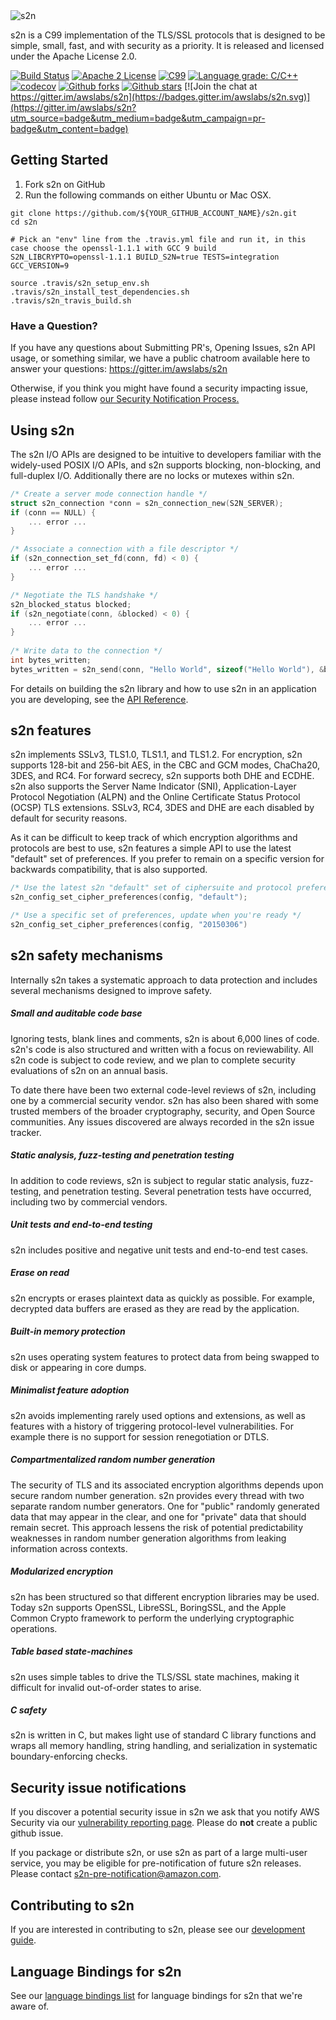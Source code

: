 <img src="docs/images/s2n_logo_github.png" alt="s2n">

s2n is a C99 implementation of the TLS/SSL protocols that is designed to be simple, small, fast, and with security as a priority. It is released and licensed under the Apache License 2.0. 

[![Build Status](https://img.shields.io/travis/awslabs/s2n.svg)](https://travis-ci.org/awslabs/s2n)
[![Apache 2 License](https://img.shields.io/github/license/awslabs/s2n.svg)](http://aws.amazon.com/apache-2-0/)
[![C99](https://img.shields.io/badge/language-C99-blue.svg)](http://www.open-std.org/jtc1/sc22/wg14/www/docs/n1256.pdf)
[![Language grade: C/C++](https://img.shields.io/lgtm/grade/cpp/g/awslabs/s2n.svg?logo=lgtm&logoWidth=18)](https://lgtm.com/projects/g/awslabs/s2n/context:cpp)
[![codecov](https://codecov.io/gh/awslabs/s2n/branch/master/graph/badge.svg)](https://codecov.io/gh/awslabs/s2n)
[![Github forks](https://img.shields.io/github/forks/awslabs/s2n.svg)](https://github.com/awslabs/s2n/network)
[![Github stars](https://img.shields.io/github/stars/awslabs/s2n.svg)](https://github.com/awslabs/s2n/stargazers)
[![Join the chat at https://gitter.im/awslabs/s2n](https://badges.gitter.im/awslabs/s2n.svg)](https://gitter.im/awslabs/s2n?utm_source=badge&utm_medium=badge&utm_campaign=pr-badge&utm_content=badge)

## Getting Started
1. Fork s2n on GitHub
2. Run the following commands on either Ubuntu or Mac OSX.
```
git clone https://github.com/${YOUR_GITHUB_ACCOUNT_NAME}/s2n.git
cd s2n

# Pick an "env" line from the .travis.yml file and run it, in this case choose the openssl-1.1.1 with GCC 9 build
S2N_LIBCRYPTO=openssl-1.1.1 BUILD_S2N=true TESTS=integration GCC_VERSION=9

source .travis/s2n_setup_env.sh
.travis/s2n_install_test_dependencies.sh
.travis/s2n_travis_build.sh
```

### Have a Question?
If you have any questions about Submitting PR's, Opening Issues, s2n API usage, or something similar, we have a public chatroom available here to answer your questions: https://gitter.im/awslabs/s2n

Otherwise, if you think you might have found a security impacting issue, please instead follow [our Security Notification Process.](#security-issue-notifications)

## Using s2n

The s2n I/O APIs are designed to be intuitive to developers familiar with the widely-used POSIX I/O APIs, and s2n supports blocking, non-blocking, and full-duplex I/O. Additionally there are no locks or mutexes within s2n. 

```c
/* Create a server mode connection handle */
struct s2n_connection *conn = s2n_connection_new(S2N_SERVER);
if (conn == NULL) {
    ... error ...
}

/* Associate a connection with a file descriptor */
if (s2n_connection_set_fd(conn, fd) < 0) {
    ... error ...
}

/* Negotiate the TLS handshake */
s2n_blocked_status blocked;
if (s2n_negotiate(conn, &blocked) < 0) {
    ... error ...
}
    
/* Write data to the connection */
int bytes_written;
bytes_written = s2n_send(conn, "Hello World", sizeof("Hello World"), &blocked);
```

For details on building the s2n library and how to use s2n in an application you are developing, see the [API Reference](https://github.com/awslabs/s2n/blob/master/docs/USAGE-GUIDE.md).

## s2n features

s2n implements SSLv3, TLS1.0, TLS1.1, and TLS1.2. For encryption, s2n supports 128-bit and 256-bit AES, in the CBC and GCM modes, ChaCha20, 3DES, and RC4. For forward secrecy, s2n supports both DHE and ECDHE. s2n also supports the Server Name Indicator (SNI), Application-Layer Protocol Negotiation (ALPN) and the Online Certificate Status Protocol (OCSP) TLS extensions. SSLv3, RC4, 3DES and DHE are each disabled by default for security reasons. 

As it can be difficult to keep track of which encryption algorithms and protocols are best to use, s2n features a simple API to use the latest "default" set of preferences. If you prefer to remain on a specific version for backwards compatibility, that is also supported. 

```c
/* Use the latest s2n "default" set of ciphersuite and protocol preferences */
s2n_config_set_cipher_preferences(config, "default");

/* Use a specific set of preferences, update when you're ready */
s2n_config_set_cipher_preferences(config, "20150306")
```

## s2n safety mechanisms

Internally s2n takes a systematic approach to data protection and includes several mechanisms designed to improve safety.

##### Small and auditable code base
Ignoring tests, blank lines and comments, s2n is about 6,000 lines of code. s2n's code is also structured and written with a focus on reviewability. All s2n code is subject to code review, and we plan to complete security evaluations of s2n on an annual basis.

To date there have been two external code-level reviews of s2n, including one by a commercial security vendor. s2n has also been shared with some trusted members of the broader cryptography, security, and Open Source communities. Any issues discovered are always recorded in the s2n issue tracker. 

##### Static analysis, fuzz-testing and penetration testing

In addition to code reviews, s2n is subject to regular static analysis, fuzz-testing, and penetration testing. Several penetration tests have occurred, including two by commercial vendors.  

##### Unit tests and end-to-end testing

s2n includes positive and negative unit tests and end-to-end test cases. 

##### Erase on read
s2n encrypts or erases plaintext data as quickly as possible. For example, decrypted data buffers are erased as they are read by the application.

##### Built-in memory protection
s2n uses operating system features to protect data from being swapped to disk or appearing in core dumps.

##### Minimalist feature adoption
s2n avoids implementing rarely used options and extensions, as well as features with a history of triggering protocol-level vulnerabilities. For example there is no support for session renegotiation or DTLS.

##### Compartmentalized random number generation
The security of TLS and its associated encryption algorithms depends upon secure random number generation. s2n provides every thread with two separate random number generators. One for "public" randomly generated data that may appear in the clear, and one for "private" data that should remain secret. This approach lessens the risk of potential predictability weaknesses in random number generation algorithms from leaking information across contexts. 

##### Modularized encryption
s2n has been structured so that different encryption libraries may be used. Today s2n supports OpenSSL, LibreSSL, BoringSSL, and the Apple Common Crypto framework to perform the underlying cryptographic operations.

##### Table based state-machines
s2n uses simple tables to drive the TLS/SSL state machines, making it difficult for invalid out-of-order states to arise. 

##### C safety
s2n is written in C, but makes light use of standard C library functions and wraps all memory handling, string handling, and serialization in systematic boundary-enforcing checks. 

## Security issue notifications
If you discover a potential security issue in s2n we ask that you notify
AWS Security via our [vulnerability reporting page](http://aws.amazon.com/security/vulnerability-reporting/). Please do **not** create a public github issue. 

If you package or distribute s2n, or use s2n as part of a large multi-user service, you may be eligible for pre-notification of future s2n releases. Please contact s2n-pre-notification@amazon.com.  

## Contributing to s2n
If you are interested in contributing to s2n, please see our [development guide](https://github.com/awslabs/s2n/blob/master/docs/DEVELOPMENT-GUIDE.md).

## Language Bindings for s2n
See our [language bindings list](https://github.com/awslabs/s2n/blob/master/docs/BINDINGS.md) for language bindings for s2n that we're aware of. 
